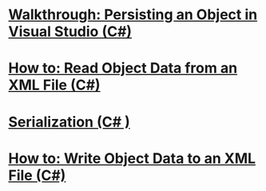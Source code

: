 # [Walkthrough: Persisting an Object in Visual Studio (C#)](walkthrough-persisting-an-object-in-visual-studio.md)
# [How to: Read Object Data from an XML File (C#)](how-to-read-object-data-from-an-xml-file.md)
# [Serialization (C# )](index.md)
# [How to: Write Object Data to an XML File (C#)](how-to-write-object-data-to-an-xml-file.md)
